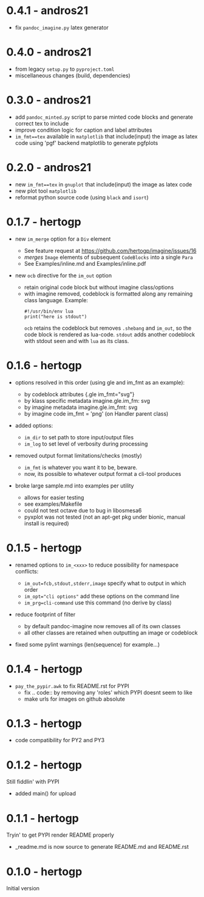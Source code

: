 # 0.4.1 - andros21
- fix `pandoc_imagine.py` latex generator

# 0.4.0 - andros21
- from legacy `setup.py` to `pyproject.toml`
- miscellaneous changes (build, dependencies)

# 0.3.0 - andros21
- add `pandoc_minted.py` script to parse minted code blocks
  and generate correct tex to include
- improve condition logic for caption and label attributes
- `im_fmt==tex` available in `matplotlib` that include(input) the image as latex code
  using 'pgf' backend matplotlib to generate pgfplots

# 0.2.0 - andros21
- new `im_fmt==tex` in `gnuplot` that include(input) the image as latex code
- new plot tool `matplotlib`
- reformat python source code (using `black` and `isort`)

# 0.1.7 - hertogp
- new `im_merge` option for a `Div` element
    + See feature request at https://github.com/hertogp/imagine/issues/16
    + *merges* `Image` elements of subsequent `CodeBlocks` into a single `Para`
    + See Examples/inline.md and Examples/inline.pdf

- new `ocb` directive for the `im_out` option
    + retain original code block but without imagine class/options
    + with imagine removed, codeblock is formatted along any remaining class
      language.  Example:
      ```{.shebang .lua im_out=ocb,stdout}
      #!/usr/bin/env lua
      print("here is stdout")
      ```
      `ocb` retains the codeblock but removes `.shebang` and `im_out`, so the
      code block is rendered as lua-code.  `stdout` adds another codeblock with
      stdout seen and with `lua` as its class.


# 0.1.6 - hertogp

- options resolved in this order (using gle and im_fmt as an example):
    + by codeblock attributes     {.gle im_fmt="svg"}
    + by klass specific metadata  imagine.gle.im_fm: svg
    + by imagine metadata         imagine.gle.im_fmt: svg
    + by imagine code             im_fmt = 'png' (on Handler parent class)

- added options:
    + `im_dir` to set path to store input/output files
    + `im_log` to set level of verbosity during processing

- removed output format limitations/checks (mostly)
    + `im_fmt` is whatever you want it to be, beware.
    + now, its possible to whatever output format a cli-tool produces

- broke large sample.md into examples per utility
    + allows for easier testing
    + see examples/Makefile
    + could not test octave due to bug in libosmesa6
    + pyxplot was not tested
      (not an apt-get pkg under bionic, manual install is required)


# 0.1.5 - hertogp

- renamed options to `im_<xxx>` to reduce possibility for namespace conflicts:
    + `im_out=fcb,stdout,stderr,image`  specify what to output in which order
    + `im_opt="cli options"`            add these options on the command line
    + `im_prg=cli-command`              use this command (no derive by class)

- reduce footprint of filter
    + by default pandoc-imagine now removes all of its own classes
    + all other classes are retained when outputting an image or codeblock

- fixed some pylint warnings (len(sequence) for example...)

# 0.1.4 - hertogp

- `pay_the_pypir.awk` to fix README.rst for PYPI
    + fix .. code:: by removing any 'roles' which PYPI doesnt seem to like
    + make urls for images on github absolute

# 0.1.3 - hertogp

- code compatibility for PY2 and PY3

# 0.1.2 - hertogp

Still fiddlin' with PYPI
- added main() for upload


# 0.1.1 - hertogp

Tryin' to get PYPI render README properly
- _readme.md is now source to generate README.md and README.rst


# 0.1.0 - hertogp

Initial version

<!-- coding: utf-8, vim:set ft=pandoc: -->
